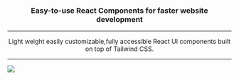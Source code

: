 <h3 align="center">
Easy-to-use React Components for faster website development
</h3>

---

<p align="center">
Light weight easily customizable,fully accessible React UI components built on top of Tailwind CSS.
</p>

---

![](https://img.freepik.com/free-vector/coming-soon-design_1132-70.jpg?w=900&t=st=1668938096~exp=1668938696~hmac=831ec9112ad19215b2a9d7e5c98d905c39aa533ffb0b436267de515bd4b34d0f)
